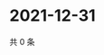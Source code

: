 # 2021-12-31

共 0 条

<!-- BEGIN WEIBO -->
<!-- 最后更新时间 Fri Dec 31 2021 10:04:32 GMT+0800 (China Standard Time) -->

<!-- END WEIBO -->
